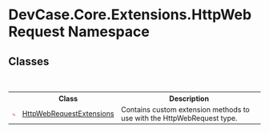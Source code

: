 # DevCase.Core.Extensions.HttpWebRequest Namespace
 




## Classes
&nbsp;<table><tr><th></th><th>Class</th><th>Description</th></tr><tr><td>![Public class](media/pubclass.gif "Public class")</td><td><a href="T_DevCase_Core_Extensions_HttpWebRequest_HttpWebRequestExtensions">HttpWebRequestExtensions</a></td><td>
Contains custom extension methods to use with the HttpWebRequest type.</td></tr></table>&nbsp;
